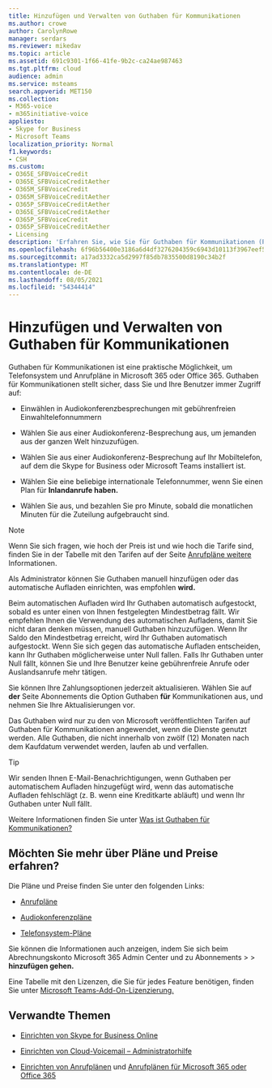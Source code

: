 ```yaml
---
title: Hinzufügen und Verwalten von Guthaben für Kommunikationen
ms.author: crowe
author: CarolynRowe
manager: serdars
ms.reviewer: mikedav
ms.topic: article
ms.assetid: 691c9301-1f66-41fe-9b2c-ca24ae987463
ms.tgt.pltfrm: cloud
audience: admin
ms.service: msteams
search.appverid: MET150
ms.collection:
- M365-voice
- m365initiative-voice
appliesto:
- Skype for Business
- Microsoft Teams
localization_priority: Normal
f1.keywords:
- CSH
ms.custom:
- O365E_SFBVoiceCredit
- O365E_SFBVoiceCreditAether
- O365M_SFBVoiceCredit
- O365M_SFBVoiceCreditAether
- O365P_SFBVoiceCreditAether
- O365E_SFBVoiceCreditAether
- O365P_SFBVoiceCredit
- O365P_SFBVoiceCreditAether
- Licensing
description: 'Erfahren Sie, wie Sie für Guthaben für Kommunikationen (PSTN-Verbrauch) für Skype for Business-Dienste bezahlen, und sehen Sie sich die Pläne an, um Ihren Benutzern kontinuierlichen Zugriff auf das Telefonsystem zu ermöglichen. '
ms.openlocfilehash: 6f96b56400e3186a6d4df3276204359c6943d10113f3967eef59322e461f1092
ms.sourcegitcommit: a17ad3332ca5d2997f85db7835500d8190c34b2f
ms.translationtype: MT
ms.contentlocale: de-DE
ms.lasthandoff: 08/05/2021
ms.locfileid: "54344414"
---
```

# <a name="add-funds-and-manage-communications-credits"></a>Hinzufügen und Verwalten von Guthaben für Kommunikationen

Guthaben für Kommunikationen ist eine praktische Möglichkeit, um Telefonsystem und Anrufpläne in Microsoft 365 oder Office 365. Guthaben für Kommunikationen stellt sicher, dass Sie und Ihre Benutzer immer Zugriff auf:
  
- Einwählen in Audiokonferenzbesprechungen mit gebührenfreien Einwahltelefonnummern

- Wählen Sie aus einer Audiokonferenz-Besprechung aus, um jemanden aus der ganzen Welt hinzuzufügen.

- Wählen Sie aus einer Audiokonferenz-Besprechung auf Ihr Mobiltelefon, auf dem die Skype for Business oder Microsoft Teams installiert ist.

- Wählen Sie eine beliebige internationale Telefonnummer, wenn Sie einen Plan für **Inlandanrufe haben.**

- Wählen Sie aus, und bezahlen Sie pro Minute, sobald die monatlichen Minuten für die Zuteilung aufgebraucht sind.

> [!NOTE]
> Wenn Sie sich fragen, wie hoch der Preis ist und wie hoch die Tarife sind, finden Sie in der Tabelle mit den Tarifen auf der Seite [Anrufpläne weitere](https://go.microsoft.com/fwlink/p/?LinkId=799523) Informationen.
  
Als Administrator können Sie Guthaben manuell hinzufügen oder das automatische Aufladen einrichten, was empfohlen **wird.**
  
Beim automatischen Aufladen wird Ihr Guthaben automatisch aufgestockt, sobald es unter einen von Ihnen festgelegten Mindestbetrag fällt. Wir empfehlen Ihnen die Verwendung des automatischen Aufladens, damit Sie nicht daran denken müssen, manuell Guthaben hinzuzufügen. Wenn Ihr Saldo den Mindestbetrag erreicht, wird Ihr Guthaben automatisch aufgestockt. Wenn Sie sich gegen das automatische Aufladen entscheiden, kann Ihr Guthaben möglicherweise unter Null fallen. Falls Ihr Guthaben unter Null fällt, können Sie und Ihre Benutzer keine gebührenfreie Anrufe oder Auslandsanrufe mehr tätigen.
  
Sie können Ihre Zahlungsoptionen jederzeit aktualisieren. Wählen Sie auf **der** Seite Abonnements die Option Guthaben **für** Kommunikationen aus, und nehmen Sie Ihre Aktualisierungen vor.
  
Das Guthaben wird nur zu den von Microsoft veröffentlichten Tarifen auf Guthaben für Kommunikationen angewendet, wenn die Dienste genutzt werden. Alle Guthaben, die nicht innerhalb von zwölf (12) Monaten nach dem Kaufdatum verwendet werden, laufen ab und verfallen.
  
> [!TIP]
> Wir senden Ihnen E-Mail-Benachrichtigungen, wenn Guthaben per automatischem Aufladen hinzugefügt wird, wenn das automatische Aufladen fehlschlägt (z. B. wenn eine Kreditkarte abläuft) und wenn Ihr Guthaben unter Null fällt.
  
Weitere Informationen finden Sie unter [Was ist Guthaben für Kommunikationen?](what-are-communications-credits.md)
  
## <a name="want-to-know-about-plans-and-pricing"></a>Möchten Sie mehr über Pläne und Preise erfahren?

Die Pläne und Preise finden Sie unter den folgenden Links:
  
- [Anrufpläne](https://go.microsoft.com/fwlink/?LinkId=799761 )

- [Audiokonferenzpläne](https://go.microsoft.com/fwlink/?LinkId=799762 )

- [Telefonsystem-Pläne](https://go.microsoft.com/fwlink/?LinkId=799763)

Sie können die Informationen auch anzeigen, indem Sie sich beim Abrechnungskonto Microsoft 365 Admin Center und zu Abonnements  >    >  **hinzufügen gehen.**
  
Eine Tabelle mit den Lizenzen, die Sie für jedes Feature benötigen, finden Sie unter [Microsoft Teams-Add-On-Lizenzierung.](./teams-add-on-licensing/microsoft-teams-add-on-licensing.md)
  
## <a name="related-topics"></a>Verwandte Themen

- [Einrichten von Skype for Business Online](/SkypeForBusiness/set-up-skype-for-business-online/set-up-skype-for-business-online)

- [Einrichten von Cloud-Voicemail – Administratorhilfe](set-up-phone-system-voicemail.md)

- [Einrichten von Anrufplänen](set-up-calling-plans.md) und [Anrufplänen für Microsoft 365 oder Office 365](calling-plans-for-office-365.md)